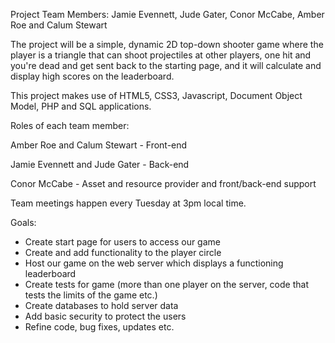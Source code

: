 Project Team Members: Jamie Evennett, Jude Gater, Conor McCabe, Amber Roe and Calum Stewart

The project will be a simple, dynamic 2D top-down shooter game where the player is a triangle that can shoot projectiles at other players, one hit and you're dead and get sent back to the starting page, and it will calculate and display high scores on the leaderboard.

This project makes use of HTML5, CSS3, Javascript, Document Object Model, PHP and SQL applications.

Roles of each team member:

Amber Roe and Calum Stewart - Front-end

Jamie Evennett and Jude Gater - Back-end

Conor McCabe - Asset and resource provider and front/back-end support

Team meetings happen every Tuesday at 3pm local time.

Goals:
- Create start page for users to access our game
- Create and add functionality to the player circle
- Host our game on the web server which displays a functioning leaderboard
- Create tests for game (more than one player on the server, code that tests the limits of the game etc.)
- Create databases to hold server data
- Add basic security to protect the users
- Refine code, bug fixes, updates etc.
